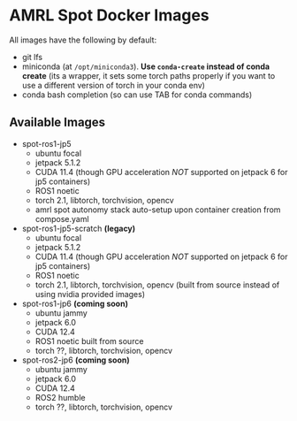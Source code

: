 # AMRL Spot Docker Images
All images have the following by default:
* git lfs
* miniconda (at `/opt/miniconda3`). **Use `conda-create` instead of conda create** (its a wrapper, it sets some torch paths properly if you want to use a different version of torch in your conda env)
* conda bash completion (so can use TAB for conda commands)

## Available Images
- spot-ros1-jp5
    * ubuntu focal
    * jetpack 5.1.2
    * CUDA 11.4 (though GPU acceleration _NOT_ supported on jetpack 6 for jp5 containers)
    * ROS1 noetic
    * torch 2.1, libtorch, torchvision, opencv
    * amrl spot autonomy stack auto-setup upon container creation from compose.yaml
- spot-ros1-jp5-scratch **(legacy)**
    * ubuntu focal
    * jetpack 5.1.2
    * CUDA 11.4 (though GPU acceleration _NOT_ supported on jetpack 6 for jp5 containers)
    * ROS1 noetic
    * torch 2.1, libtorch, torchvision, opencv (built from source instead of using nvidia provided images)
- spot-ros1-jp6 **(coming soon)**
    * ubuntu jammy
    * jetpack 6.0
    * CUDA 12.4
    * ROS1 noetic built from source
    * torch ??, libtorch, torchvision, opencv
- spot-ros2-jp6 **(coming soon)**
    * ubuntu jammy
    * jetpack 6.0
    * CUDA 12.4
    * ROS2 humble
    * torch ??, libtorch, torchvision, opencv